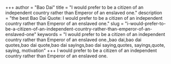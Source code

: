 +++
author = "Bao Dai"
title = "I would prefer to be a citizen of an independent country rather than Emperor of an enslaved one."
description = "the best Bao Dai Quote: I would prefer to be a citizen of an independent country rather than Emperor of an enslaved one."
slug = "i-would-prefer-to-be-a-citizen-of-an-independent-country-rather-than-emperor-of-an-enslaved-one"
keywords = "I would prefer to be a citizen of an independent country rather than Emperor of an enslaved one.,bao dai,bao dai quotes,bao dai quote,bao dai sayings,bao dai saying,quotes, sayings,quote, saying, motivation"
+++
I would prefer to be a citizen of an independent country rather than Emperor of an enslaved one.
